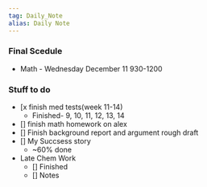 ```yaml
---
tag: Daily_Note
alias: Daily Note
---
```

### Final Scedule
- Math - Wednesday December 11 930-1200
### Stuff to do
- [x finish med tests(week 11-14)
  - Finished- 9, 10, 11, 12, 13, 14
- [] finish math homework on alex
- [] Finish background report and argument rough draft
- [] My Succsess story
  - ~60% done
- Late Chem Work
  - [] Finished
  - [] Notes